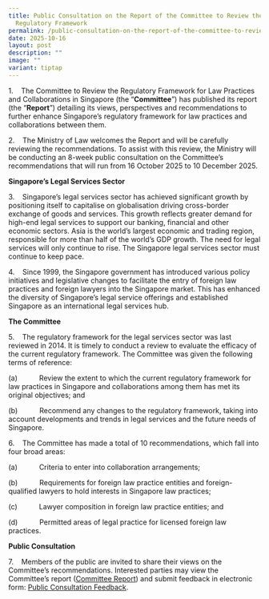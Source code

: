 ```yaml
---
title: Public Consultation on the Report of the Committee to Review the
  Regulatory Framework
permalink: /public-consultation-on-the-report-of-the-committee-to-review-the-regulatory-framework/
date: 2025-10-16
layout: post
description: ""
image: ""
variant: tiptap
---
```

<p>1.&nbsp;&nbsp;&nbsp; The Committee to Review the Regulatory Framework
for Law Practices and Collaborations in Singapore (the “<strong>Committee</strong>”)
has published its report (the “<strong>Report</strong>”) detailing its
views, perspectives and recommendations to further enhance Singapore’s
regulatory framework for law practices and collaborations between them.</p>
<p>2.&nbsp;&nbsp;&nbsp; The Ministry of Law welcomes the Report and will
be carefully reviewing the recommendations. To assist with this review,
the Ministry will be conducting an 8-week public consultation on the Committee’s
recommendations that will run from 16 October 2025 to 10 December 2025.</p>
<p><strong>Singapore’s Legal Services Sector</strong>
</p>
<p>3.&nbsp;&nbsp;&nbsp; Singapore’s legal services sector has achieved significant
growth by positioning itself to capitalise on globalisation driving cross-border
exchange of goods and services. This growth reflects greater demand for
high-end legal services to support our banking, financial and other economic
sectors. Asia is the world’s largest economic and trading region, responsible
for more than half of the world’s GDP growth. The need for legal services
will only continue to rise. The Singapore legal services sector must continue
to keep pace.</p>
<p>4.&nbsp;&nbsp;&nbsp; Since 1999, the Singapore government has introduced
various policy initiatives and legislative changes to facilitate the entry
of foreign law practices and foreign lawyers into the Singapore market.
This has enhanced the diversity of Singapore’s legal service offerings
and established Singapore as an international legal services hub.</p>
<p><strong>The Committee</strong>
</p>
<p>5.&nbsp;&nbsp;&nbsp; The regulatory framework for the legal services sector
was last reviewed in 2014. It is timely to conduct a review to evaluate
the efficacy of the current regulatory framework. The Committee was given
the following terms of reference:</p>
<p>(a)&nbsp;&nbsp;&nbsp;&nbsp;&nbsp;&nbsp;&nbsp;&nbsp;&nbsp;&nbsp; Review
the extent to which the current regulatory framework for law practices
in Singapore and collaborations among them has met its original objectives;
and</p>
<p>(b)&nbsp;&nbsp;&nbsp;&nbsp;&nbsp;&nbsp;&nbsp;&nbsp;&nbsp;&nbsp; Recommend
any changes to the regulatory framework, taking into account developments
and trends in legal services and the future needs of Singapore.</p>
<p>6.&nbsp;&nbsp;&nbsp; The Committee has made a total of 10 recommendations,
which fall into four broad areas:</p>
<p>(a)&nbsp;&nbsp;&nbsp;&nbsp;&nbsp;&nbsp;&nbsp;&nbsp;&nbsp;&nbsp; Criteria
to enter into collaboration arrangements;</p>
<p>(b)&nbsp;&nbsp;&nbsp;&nbsp;&nbsp;&nbsp;&nbsp;&nbsp;&nbsp;&nbsp; Requirements
for foreign law practice entities and foreign-qualified lawyers to hold
interests in Singapore law practices;</p>
<p>(c)&nbsp;&nbsp;&nbsp;&nbsp;&nbsp;&nbsp;&nbsp;&nbsp;&nbsp;&nbsp; Lawyer
composition in foreign law practice entities; and</p>
<p>(d)&nbsp;&nbsp;&nbsp;&nbsp;&nbsp;&nbsp;&nbsp;&nbsp;&nbsp;&nbsp; Permitted
areas of legal practice for licensed foreign law practices.</p>
<p><strong>Public Consultation</strong>
</p>
<p>7.&nbsp;&nbsp;&nbsp; Members of the public are invited to share their
views on the Committee’s recommendations. Interested parties may view the
Committee’s report (<a href="/files/committeereport16oct2025.pdf" rel="noopener nofollow" target="_blank">Committee Report</a>)
and submit feedback in electronic form: <a href="https://go.gov.sg/regcomm2025" rel="noopener noreferrer nofollow" target="_blank">Public Consultation Feedback</a>.</p>
<p>&nbsp;</p>